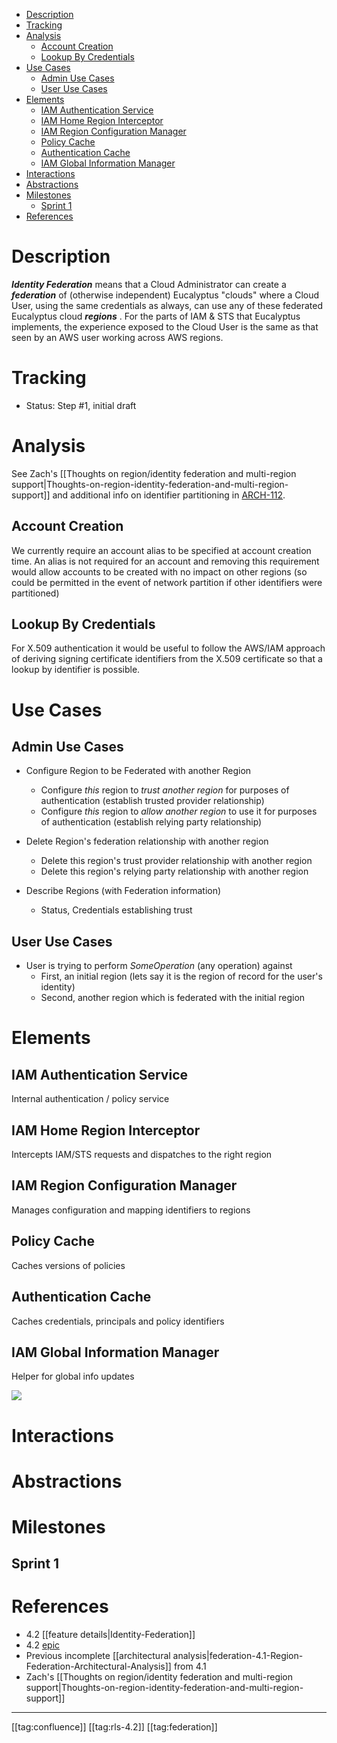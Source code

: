 * [Description](#description)
* [Tracking](#tracking)
* [Analysis](#analysis)
  * [Account Creation](#account-creation)
  * [Lookup By Credentials](#lookup-by-credentials)
* [Use Cases](#use-cases)
  * [Admin Use Cases](#admin-use-cases)
  * [User Use Cases](#user-use-cases)
* [Elements](#elements)
  * [IAM Authentication Service](#iam-authentication-service)
  * [IAM Home Region Interceptor](#iam-home-region-interceptor)
  * [IAM Region Configuration Manager](#iam-region-configuration-manager)
  * [Policy Cache](#policy-cache)
  * [Authentication Cache](#authentication-cache)
  * [IAM Global Information Manager](#iam-global-information-manager)
* [Interactions](#interactions)
* [Abstractions](#abstractions)
* [Milestones](#milestones)
  * [Sprint 1](#sprint-1)
* [References](#references)



# Description
 **_Identity Federation_**  means that a Cloud Administrator can create a  **_federation_** of (otherwise independent) Eucalyptus "clouds" where a Cloud User, using the same credentials as always, can use any of these federated Eucalyptus cloud  **_regions_** . For the parts of IAM & STS that Eucalyptus implements, the experience exposed to the Cloud User is the same as that seen by an AWS user working across AWS regions.


# Tracking

* Status: Step #1, initial draft


# Analysis
See Zach's [[Thoughts on region/identity federation and multi-region support|Thoughts-on-region-identity-federation-and-multi-region-support]] and additional info on identifier partitioning in [ARCH-112](https://eucalyptus.atlassian.net/browse/ARCH-112).


## Account Creation
We currently require an account alias to be specified at account creation time. An alias is not required for an account and removing this requirement would allow accounts to be created with no impact on other regions (so could be permitted in the event of network partition if other identifiers were partitioned)


## Lookup By Credentials
For X.509 authentication it would be useful to follow the AWS/IAM approach of deriving signing certificate identifiers from the X.509 certificate so that a lookup by identifier is possible.


# Use Cases

## Admin Use Cases

* Configure Region to be Federated with another Region
    * Configure  _this_  region to  _trust another region_  for purposes of authentication (establish trusted provider relationship)
    * Configure  _this_ region to  _allow another region_  to use it for purposes of authentication (establish relying party relationship)

    
* Delete Region's federation relationship with another region

    
    * Delete this region's trust provider relationship with another region
    * Delete this region's relying party relationship with another region

    
* Describe Regions (with Federation information)
    * Status, Credentials establishing trust

    


## User Use Cases

* User is trying to perform  _SomeOperation_ (any operation) against
    * First, an initial region (lets say it is the region of record for the user's identity)
    * Second, another region which is federated with the initial region

    


# Elements

## IAM Authentication Service
Internal authentication / policy service


## IAM Home Region Interceptor
Intercepts IAM/STS requests and dispatches to the right region


## IAM Region Configuration Manager
Manages configuration and mapping identifiers to regions


## Policy Cache
Caches versions of policies


## Authentication Cache
Caches credentials, principals and policy identifiers


## IAM Global Information Manager
Helper for global info updates

![](images/architecture/identity-federation.png)


# Interactions

# Abstractions

# Milestones

## Sprint 1

# References

* 4.2 [[feature details|Identity-Federation]]
* 4.2 [epic](https://eucalyptus.atlassian.net/browse/EUCA-10334)
* Previous incomplete [[architectural analysis|federation-4.1-Region-Federation-Architectural-Analysis]] from 4.1
* Zach's [[Thoughts on region/identity federation and multi-region support|Thoughts-on-region-identity-federation-and-multi-region-support]]





*****

[[tag:confluence]]
[[tag:rls-4.2]]
[[tag:federation]]
